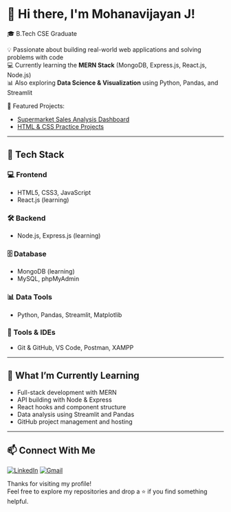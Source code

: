 # 👋 Hi there, I'm Mohanavijayan J!

🎓 B.Tech CSE Graduate 

💡 Passionate about building real-world web applications and solving problems with code  
💻 Currently learning the **MERN Stack** (MongoDB, Express.js, React.js, Node.js)  
📊 Also exploring **Data Science & Visualization** using Python, Pandas, and Streamlit  

📁 Featured Projects:
- [Supermarket Sales Analysis Dashboard](https://github.com/Mohan30-7/Supermarket-Sales-Analysis)
- [HTML & CSS Practice Projects](https://github.com/Mohan30-7/html-css-practice)

---

## 🚀 Tech Stack

### 💻 Frontend
- HTML5, CSS3, JavaScript
- React.js (learning)

### 🛠️ Backend
- Node.js, Express.js (learning)

### 🗄️ Database
- MongoDB (learning)
- MySQL, phpMyAdmin

### 📊 Data Tools
- Python, Pandas, Streamlit, Matplotlib

### 🧰 Tools & IDEs
- Git & GitHub, VS Code, Postman, XAMPP

---

## 🌱 What I’m Currently Learning

- Full-stack development with MERN
- API building with Node & Express
- React hooks and component structure
- Data analysis using Streamlit and Pandas
- GitHub project management and hosting

---

## 📫 Connect With Me
[![LinkedIn](https://img.shields.io/badge/-LinkedIn-0A66C2?style=for-the-badge&logo=linkedin&logoColor=white)](https://linkedin.com/in/mohanavijayan-j-11328933b)
[![Gmail](https://img.shields.io/badge/Gmail-Email-red?style=for-the-badge&logo=gmail&logoColor=white)](mailto:Mohanavijayanj@gmail.com)

Thanks for visiting my profile!  
Feel free to explore my repositories and drop a ⭐ if you find something helpful.
